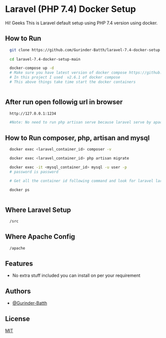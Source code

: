 
# Laravel (PHP 7.4) Docker Setup

Hi! Geeks This is Laravel default setup using PHP 7.4 version using docker.

## How to Run


```bash
  git clone https://github.com/Gurinder-Batth/laravel-7.4-docker-setup.git
  
  cd laravel-7.4-docker-setup-main

  docker-compose up -d
  # Make sure you have latest version of docker compose https://github.com/docker/compose/releases
  # In this project I used  v2.6.1 of docker compose
  # This above things take time start the docker containers
  
```


## After run open followig url in browser


```bash
  http://127.0.0.1:1234

  #Note: No need to run php artisan serve because laravel serve by apache.
```

## How to Run composer, php, artisan and mysql


```bash
  docker exec <laravel_container_id> composer -v

  docker exec <laravel_container_id> php artisan migrate

  docker exec -it <mysql_container_id> mysql -u user -p
  # password is password 

  # Get all the container id following command and look for laravel laravelserver and laraveldb

  docker ps 
  
```

## Where Laravel Setup


```bash
  /src
```


## Where Apache Config


```bash
  /apache
```
## Features

- No extra stuff included you can install on per your requirement


## Authors

- [@Gurinder-Batth](https://github.com/Gurinder-Batth/)


## License

[MIT](https://choosealicense.com/licenses/mit/)


